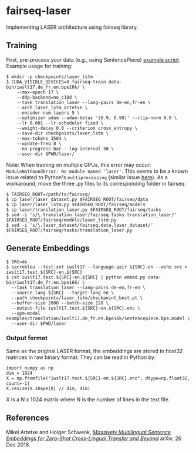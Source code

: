 # fairseq-laser

Implementing LASER architecture using fairseq library.

## Training

First, pre-process your data (e.g., using SentencePiece) [example script](https://github.com/pytorch/fairseq/blob/master/examples/translation/prepare-iwslt17-multilingual.sh). Example usage for training:

```
$ mkdir -p checkpoints/laser_lstm
$ CUDA_VISIBLE_DEVICES=0 fairseq-train data-bin/iwslt17.de_fr.en.bpe16k/ \
    --max-epoch 17 \
    --ddp-backend=no_c10d \
    --task translation_laser --lang-pairs de-en,fr-en \
    --arch laser_lstm_artetxe \
    --encoder-num-layers 5 \
    --optimizer adam --adam-betas '(0.9, 0.98)' --clip-norm 0.0 \
    --lr 0.001 --lr-scheduler fixed \
    --weight-decay 0.0 --criterion cross_entropy \
    --save-dir checkpoints/laser_lstm \
    --max-tokens 3584 \
    --update-freq 8 \
    --no-progress-bar --log-interval 50 \
    --user-dir $PWD/laser/
```

Note: When training on multiple GPUs, this error may occur: `ModuleNotFoundError: No module named 'laser'`. This seems to be a known issue related to Python's `multiprocessing` (similar issue [here](https://github.com/microsoft/MASS/tree/master/MASS-summarization#other-questions)). As a workaround, move the three .py files to its corresponding folder in fairseq:

```
$ FAIRSEQ_ROOT=/path/to/fairseq/
$ cp laser/laser_dataset.py $FAIRSEQ_ROOT/fairseq/data
$ cp laser/laser_lstm.py $FAIRSEQ_ROOT/fairseq/models
$ cp laser/translation_laser.py $FAIRSEQ_ROOT/fairseq/tasks
$ sed -i 's/\.translation_laser/fairseq.tasks.translation_laser/' $FAIRSEQ_ROOT/fairseq/models/laser_lstm.py
$ sed -i 's/\.laser_dataset/fairseq.data.laser_dataset/' $FAIRSEQ_ROOT/fairseq/tasks/translation_laser.py
```

## Generate Embeddings

```
$ SRC=de
$ sacrebleu --test-set iwslt17 --language-pair ${SRC}-en --echo src > iwslt17.test.${SRC}-en.${SRC}
$ cat iwslt17.test.${SRC}-en.${SRC} | python embed.py data-bin/iwslt17.de_fr.en.bpe16k/ \
  --task translation_laser --lang-pairs de-en,fr-en \
  --source-lang ${SRC} --target-lang en \
  --path checkpoints/laser_lstm/checkpoint_best.pt \
  --buffer-size 2000 --batch-size 128 \
  --output-file iwslt17.test.${SRC}-en.${SRC}.enc \
  --spm-model examples/translation/iwslt17.de_fr.en.bpe16k/sentencepiece.bpe.model \
  --user-dir $PWD/laser
```

### Output format

Same as the original LASER format, the embeddings are stored in float32 matrices in raw binary format.
They can be read in Python by:
```
import numpy as np
dim = 1024
X = np.fromfile("iwslt17.test.${SRC}-en.${SRC}.enc", dtype=np.float32, count=-1)                                                                          
X.resize(X.shape[0] // dim, dim)                                                                                                 
```
X is a N x 1024 matrix where N is the number of lines in the text file.

## References

Mikel Artetxe and Holger Schwenk,
    [*Massively Multilingual Sentence Embeddings for Zero-Shot Cross-Lingual Transfer and Beyond*](https://arxiv.org/abs/1812.10464)
    arXiv, 26 Dec 2018.
